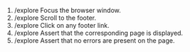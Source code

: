 1. /explore Focus the browser window.
2. /explore Scroll to the footer.
3. /explore Click on any footer link.
4. /explore Assert that the corresponding page is displayed.
5. /explore Assert that no errors are present on the page.